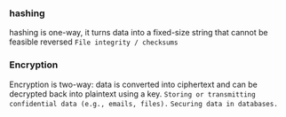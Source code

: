 ### hashing
hashing is one-way, it turns data into a fixed-size string that cannot be feasible reversed
```File integrity / checksums```
### Encryption
Encryption is two-way: data is converted into ciphertext and can be decrypted back into plaintext using a key.
```Storing or transmitting confidential data (e.g., emails, files).```
```Securing data in databases.```
